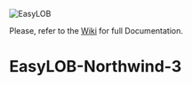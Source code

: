 ![EasyLOB](https://github.com/EasyLOB/EasyLOB-1/wiki/Media/EasyLOB.Blue.512.121.png)

Please, refer to the [Wiki](https://github.com/EasyLOB/EasyLOB-3/wiki) for full Documentation.

# EasyLOB-Northwind-3
